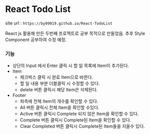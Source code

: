 # React Todo List

site url : `https://by09019.github.io/React-TodoList`

React js 활용해 만든 두번째 프로젝트로 공부 목적으로 만들었음.
추후 Style Component 공부하여 수정 예정.

### 기능
 - 상단의 Input 에서 Enter 클릭 시 할 일 목록에 Item이 추가된다.
 - Item
   - 체크박스 클릭 시 완료 Item으로 바뀐다.
   - 할 일 내용 부분 더블클릭 시 수정할 수 있다.
   - delete 버튼 클릭시 해당 Item은 삭제된다.
 - Footer
   - 좌측에 전체 Item의 개수를 확인할 수 있다.
   - All 버튼 클릭시 전체 Item을 확인할 수있다.
   - Active 버튼 클릭시 Complete 되지 않은 Item을 확인할 수 있다.
   - Complete 버튼 클릭시 Complete된 Item을 확인할 수 있다.
   - Clear Completed 버튼 클릭시 Complete된 Item들을 지울수 있다.